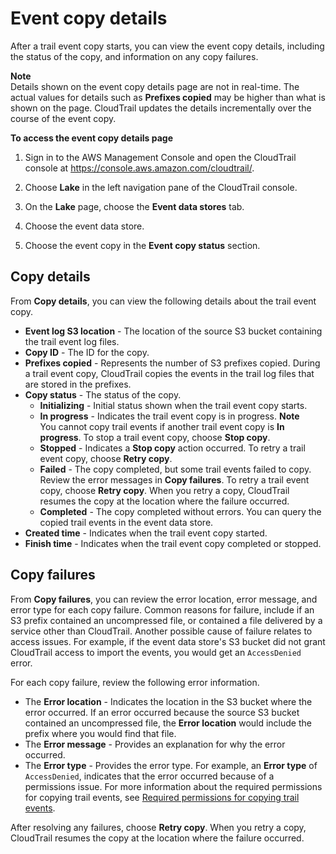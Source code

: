 # Event copy details<a name="copy-trail-details"></a>

After a trail event copy starts, you can view the event copy details, including the status of the copy, and information on any copy failures\.

**Note**  
Details shown on the event copy details page are not in real\-time\. The actual values for details such as **Prefixes copied** may be higher than what is shown on the page\. CloudTrail updates the details incrementally over the course of the event copy\.

**To access the event copy details page**

1. Sign in to the AWS Management Console and open the CloudTrail console at [https://console\.aws\.amazon\.com/cloudtrail/](https://console.aws.amazon.com/cloudtrail/)\.

1. Choose **Lake** in the left navigation pane of the CloudTrail console\.

1. On the **Lake** page, choose the **Event data stores** tab\.

1. Choose the event data store\.

1. Choose the event copy in the **Event copy status** section\.

## Copy details<a name="copy-trail-status"></a>

From **Copy details**, you can view the following details about the trail event copy\.
+ **Event log S3 location** \- The location of the source S3 bucket containing the trail event log files\.
+ **Copy ID** \- The ID for the copy\.
+ **Prefixes copied** \- Represents the number of S3 prefixes copied\. During a trail event copy, CloudTrail copies the events in the trail log files that are stored in the prefixes\.
+ **Copy status** \- The status of the copy\.
  + **Initializing** \- Initial status shown when the trail event copy starts\.
  + **In progress** \- Indicates the trail event copy is in progress\.
**Note**  
You cannot copy trail events if another trail event copy is **In progress**\. To stop a trail event copy, choose **Stop copy**\.
  + **Stopped** \- Indicates a **Stop copy** action occurred\. To retry a trail event copy, choose **Retry copy**\.
  + **Failed** \- The copy completed, but some trail events failed to copy\. Review the error messages in **Copy failures**\. To retry a trail event copy, choose **Retry copy**\. When you retry a copy, CloudTrail resumes the copy at the location where the failure occurred\.
  + **Completed** \- The copy completed without errors\. You can query the copied trail events in the event data store\.
+ **Created time** \- Indicates when the trail event copy started\.
+ **Finish time** \- Indicates when the trail event copy completed or stopped\.

## Copy failures<a name="copy-trail-failures"></a>

 From **Copy failures**, you can review the error location, error message, and error type for each copy failure\. Common reasons for failure, include if an S3 prefix contained an uncompressed file, or contained a file delivered by a service other than CloudTrail\. Another possible cause of failure relates to access issues\. For example, if the event data store's S3 bucket did not grant CloudTrail access to import the events, you would get an `AccessDenied` error\.

For each copy failure, review the following error information\.
+  The **Error location** \- Indicates the location in the S3 bucket where the error occurred\. If an error occurred because the source S3 bucket contained an uncompressed file, the **Error location** would include the prefix where you would find that file\. 
+  The **Error message** \- Provides an explanation for why the error occurred\. 
+  The **Error type** \- Provides the error type\. For example, an **Error type** of `AccessDenied`, indicates that the error occurred because of a permissions issue\. For more information about the required permissions for copying trail events, see [Required permissions for copying trail events](cloudtrail-copy-trail-to-lake-eds.md#copy-trail-events-permissions)\. 

After resolving any failures, choose **Retry copy**\. When you retry a copy, CloudTrail resumes the copy at the location where the failure occurred\. 